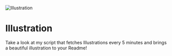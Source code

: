 ![Illustration](https://i.redd.it/jv9229ctroqb1.jpg?width=100&height=100)

# Illustration
Take a look at my script that fetches Illustrations every 5 minutes and brings a beautiful illustration to your Readme!
